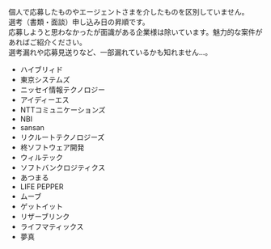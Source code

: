 個人で応募したものやエージェントさまを介したものを区別していません。  
選考（書類・面談）申し込み日の昇順です。  
応募しようと思わなかったが面識がある企業様は除いています。魅力的な案件があればご紹介ください。  
選考漏れや応募見送りなど、一部漏れているかも知れません...。

- ハイブリィド
- 東京システムズ
- ニッセイ情報テクノロジー
- アイディーエス
- NTTコミュニケーションズ
- NBI
- sansan
- リクルートテクノロジーズ
- 柊ソフトウェア開発
- ウィルテック
- ソフトバンクロジティクス
- あつまる
- LIFE PEPPER
- ムーブ
- ゲットイット
- リザーブリンク
- ライフマティックス
- 夢真
